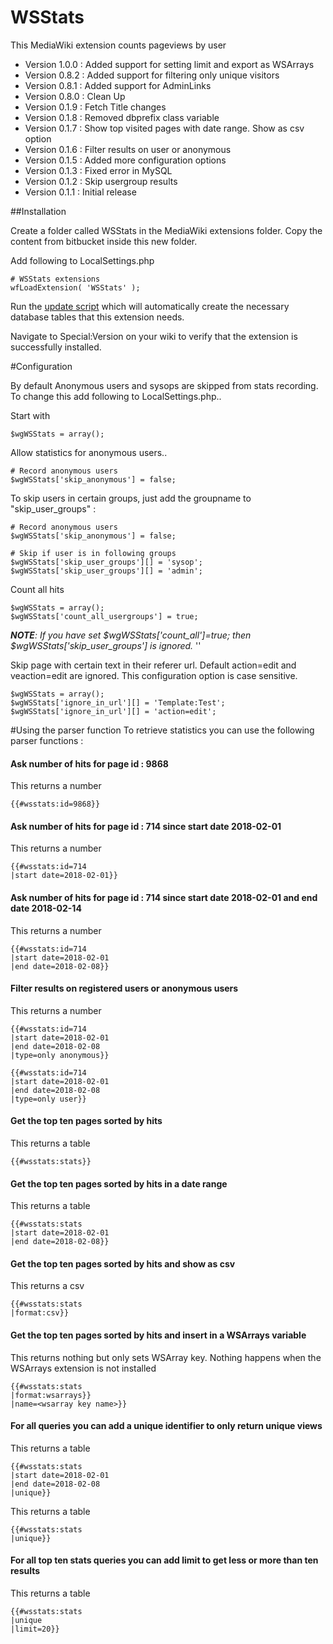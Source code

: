 # WSStats
This MediaWiki extension counts pageviews by user

* Version 1.0.0 : Added support for setting limit and export as WSArrays
* Version 0.8.2 : Added support for filtering only unique visitors
* Version 0.8.1 : Added support for AdminLinks
* Version 0.8.0 : Clean Up
* Version 0.1.9 : Fetch Title changes
* Version 0.1.8 : Removed dbprefix class variable
* Version 0.1.7 : Show top visited pages with date range. Show as csv option
* Version 0.1.6 : Filter results on user or anonymous
* Version 0.1.5 : Added more configuration options
* Version 0.1.3 : Fixed error in MySQL
* Version 0.1.2 : Skip usergroup results
* Version 0.1.1 : Initial release

##Installation

Create a folder called WSStats in the MediaWiki extensions folder. Copy the content from bitbucket inside this new folder.

Add following to LocalSettings.php
````
# WSStats extensions
wfLoadExtension( 'WSStats' );
````

Run the [update script](https://www.mediawiki.org/wiki/Manual:Update.php) which will automatically create the necessary database tables that this extension needs.

Navigate to Special:Version on your wiki to verify that the extension is successfully installed.

#Configuration

By default Anonymous users and sysops are skipped from stats recording. To change this add following to LocalSettings.php..

Start with
````
$wgWSStats = array();
````
Allow statistics for anonymous users..
````
# Record anonymous users
$wgWSStats['skip_anonymous'] = false;
````

To skip users in certain groups, just add the groupname to "skip_user_groups" :
````
# Record anonymous users
$wgWSStats['skip_anonymous'] = false;

# Skip if user is in following groups
$wgWSStats['skip_user_groups'][] = 'sysop';
$wgWSStats['skip_user_groups'][] = 'admin';
````

Count all hits
````
$wgWSStats = array();
$wgWSStats['count_all_usergroups'] = true;
````

***NOTE**: If you have set $wgWSStats['count_all']=true; then $wgWSStats['skip_user_groups'] is ignored.*
''

Skip page with certain text in their referer url. Default action=edit and veaction=edit are ignored. This configuration option is case sensitive.
````
$wgWSStats = array();
$wgWSStats['ignore_in_url'][] = 'Template:Test';
$wgWSStats['ignore_in_url'][] = 'action=edit';
````

#Using the parser function
To retrieve statistics you can use the following parser functions :

#### Ask number of hits for page id : 9868
This returns a number
```
{{#wsstats:id=9868}}
```

#### Ask number of hits for page id : 714 since start date 2018-02-01
This returns a number
```
{{#wsstats:id=714
|start date=2018-02-01}}
```

#### Ask number of hits for page id : 714 since start date 2018-02-01 and end date 2018-02-14
This returns a number
```
{{#wsstats:id=714
|start date=2018-02-01
|end date=2018-02-08}}
```

#### Filter results on registered users or anonymous users
This returns a number
```
{{#wsstats:id=714
|start date=2018-02-01
|end date=2018-02-08
|type=only anonymous}}
```

```
{{#wsstats:id=714
|start date=2018-02-01
|end date=2018-02-08
|type=only user}}
```

#### Get the top ten pages sorted by hits
This returns a table
```
{{#wsstats:stats}}
```

#### Get the top ten pages sorted by hits in a date range
This returns a table
```
{{#wsstats:stats
|start date=2018-02-01
|end date=2018-02-08}}
```

#### Get the top ten pages sorted by hits and show as csv
This returns a csv
```
{{#wsstats:stats
|format:csv}}
```

#### Get the top ten pages sorted by hits and insert in a WSArrays variable
This returns nothing but only sets WSArray key. Nothing happens when the WSArrays extension is not installed
```
{{#wsstats:stats
|format:wsarrays}}
|name=<wsarray key name>}}
```

#### For all queries you can add a unique identifier to only return unique views
This returns a table
```
{{#wsstats:stats
|start date=2018-02-01
|end date=2018-02-08
|unique}}
```
This returns a table
```
{{#wsstats:stats
|unique}}
```

#### For all top ten stats queries you can add limit to get less or more than ten results
This returns a table
```
{{#wsstats:stats
|unique
|limit=20}}
```